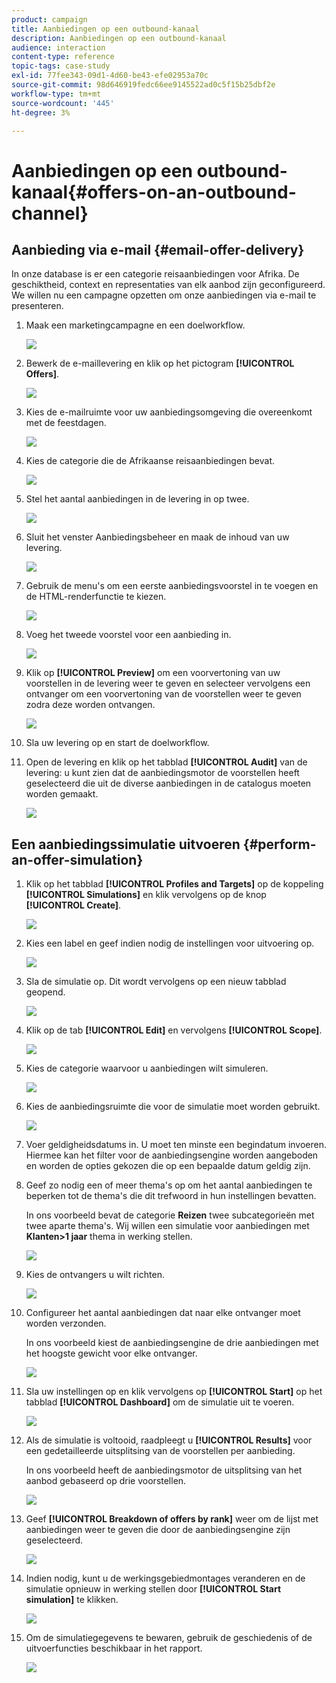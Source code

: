 ```yaml
---
product: campaign
title: Aanbiedingen op een outbound-kanaal
description: Aanbiedingen op een outbound-kanaal
audience: interaction
content-type: reference
topic-tags: case-study
exl-id: 77fee343-09d1-4d60-be43-efe02953a70c
source-git-commit: 98d646919fedc66ee9145522ad0c5f15b25dbf2e
workflow-type: tm+mt
source-wordcount: '445'
ht-degree: 3%

---
```


# Aanbiedingen op een outbound-kanaal{#offers-on-an-outbound-channel}

## Aanbieding via e-mail {#email-offer-delivery}

In onze database is er een categorie reisaanbiedingen voor Afrika. De geschiktheid, context en representaties van elk aanbod zijn geconfigureerd. We willen nu een campagne opzetten om onze aanbiedingen via e-mail te presenteren.

1. Maak een marketingcampagne en een doelworkflow.

   ![](assets/offer_delivery_example_001.png)

1. Bewerk de e-maillevering en klik op het pictogram **[!UICONTROL Offers]**.

   ![](assets/offer_delivery_example_002.png)

1. Kies de e-mailruimte voor uw aanbiedingsomgeving die overeenkomt met de feestdagen.

   ![](assets/offer_delivery_example_003.png)

1. Kies de categorie die de Afrikaanse reisaanbiedingen bevat.

   ![](assets/offer_delivery_example_004.png)

1. Stel het aantal aanbiedingen in de levering in op twee.

   ![](assets/offer_delivery_example_005.png)

1. Sluit het venster Aanbiedingsbeheer en maak de inhoud van uw levering.

   ![](assets/offer_delivery_example_006.png)

1. Gebruik de menu&#39;s om een eerste aanbiedingsvoorstel in te voegen en de HTML-renderfunctie te kiezen.

   ![](assets/offer_delivery_example_007.png)

1. Voeg het tweede voorstel voor een aanbieding in.

   ![](assets/offer_delivery_example_008.png)

1. Klik op **[!UICONTROL Preview]** om een voorvertoning van uw voorstellen in de levering weer te geven en selecteer vervolgens een ontvanger om een voorvertoning van de voorstellen weer te geven zodra deze worden ontvangen.

   ![](assets/offer_delivery_example_009.png)

1. Sla uw levering op en start de doelworkflow.
1. Open de levering en klik op het tabblad **[!UICONTROL Audit]** van de levering: u kunt zien dat de aanbiedingsmotor de voorstellen heeft geselecteerd die uit de diverse aanbiedingen in de catalogus moeten worden gemaakt.

   ![](assets/offer_delivery_example_010.png)

## Een aanbiedingssimulatie uitvoeren {#perform-an-offer-simulation}

1. Klik op het tabblad **[!UICONTROL Profiles and Targets]** op de koppeling **[!UICONTROL Simulations]** en klik vervolgens op de knop **[!UICONTROL Create]**.

   ![](assets/offer_simulation_001.png)

1. Kies een label en geef indien nodig de instellingen voor uitvoering op.

   ![](assets/offer_simulation_example_002.png)

1. Sla de simulatie op. Dit wordt vervolgens op een nieuw tabblad geopend.

   ![](assets/offer_simulation_example_003.png)

1. Klik op de tab **[!UICONTROL Edit]** en vervolgens **[!UICONTROL Scope]**.

   ![](assets/offer_simulation_example_004.png)

1. Kies de categorie waarvoor u aanbiedingen wilt simuleren.

   ![](assets/offer_simulation_example_005.png)

1. Kies de aanbiedingsruimte die voor de simulatie moet worden gebruikt.

   ![](assets/offer_simulation_example_006.png)

1. Voer geldigheidsdatums in. U moet ten minste een begindatum invoeren. Hiermee kan het filter voor de aanbiedingsengine worden aangeboden en worden de opties gekozen die op een bepaalde datum geldig zijn.
1. Geef zo nodig een of meer thema&#39;s op om het aantal aanbiedingen te beperken tot de thema&#39;s die dit trefwoord in hun instellingen bevatten.

   In ons voorbeeld bevat de categorie **Reizen** twee subcategorieën met twee aparte thema&#39;s. Wij willen een simulatie voor aanbiedingen met **Klanten>1 jaar** thema in werking stellen.

   ![](assets/offer_simulation_example_007.png)

1. Kies de ontvangers u wilt richten.

   ![](assets/offer_simulation_example_008.png)

1. Configureer het aantal aanbiedingen dat naar elke ontvanger moet worden verzonden.

   In ons voorbeeld kiest de aanbiedingsengine de drie aanbiedingen met het hoogste gewicht voor elke ontvanger.

   ![](assets/offer_simulation_example_009.png)

1. Sla uw instellingen op en klik vervolgens op **[!UICONTROL Start]** op het tabblad **[!UICONTROL Dashboard]** om de simulatie uit te voeren.

   ![](assets/offer_simulation_example_010.png)

1. Als de simulatie is voltooid, raadpleegt u **[!UICONTROL Results]** voor een gedetailleerde uitsplitsing van de voorstellen per aanbieding.

   In ons voorbeeld heeft de aanbiedingsmotor de uitsplitsing van het aanbod gebaseerd op drie voorstellen.

   ![](assets/offer_simulation_example_011.png)

1. Geef **[!UICONTROL Breakdown of offers by rank]** weer om de lijst met aanbiedingen weer te geven die door de aanbiedingsengine zijn geselecteerd.

   ![](assets/offer_simulation_example_012.png)

1. Indien nodig, kunt u de werkingsgebiedmontages veranderen en de simulatie opnieuw in werking stellen door **[!UICONTROL Start simulation]** te klikken.

   ![](assets/offer_simulation_example_010.png)

1. Om de simulatiegegevens te bewaren, gebruik de geschiedenis of de uitvoerfuncties beschikbaar in het rapport.

   ![](assets/offer_simulation_example_013.png)
